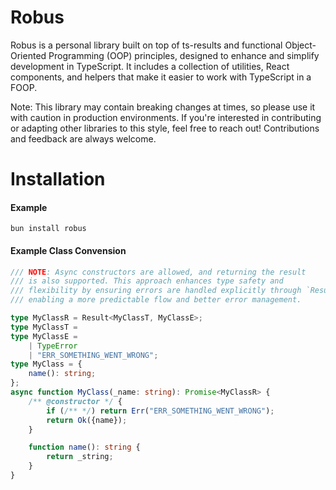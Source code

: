 # Robus
Robus is a personal library built on top of ts-results and functional Object-Oriented Programming (OOP) principles, designed to enhance and simplify development in TypeScript. It includes a collection of utilities, React components, and helpers that make it easier to work with TypeScript in a FOOP.

Note: This library may contain breaking changes at times, so please use it with caution in production environments. If you're interested in contributing or adapting other libraries to this style, feel free to reach out! Contributions and feedback are always welcome.

# Installation
#### Example
```
bun install robus
```

#### Example Class Convension
```typescript
/// NOTE: Async constructors are allowed, and returning the result 
/// is also supported. This approach enhances type safety and 
/// flexibility by ensuring errors are handled explicitly through `Result`, 
/// enabling a more predictable flow and better error management.

type MyClassR = Result<MyClassT, MyClassE>;
type MyClassT = 
type MyClassE = 
    | TypeError
    | "ERR_SOMETHING_WENT_WRONG";
type MyClass = {
    name(): string;
};
async function MyClass(_name: string): Promise<MyClassR> {
    /** @constructor */ {
        if (/** */) return Err("ERR_SOMETHING_WENT_WRONG");
        return Ok({name});
    }

    function name(): string {
        return _string;
    }
}
```